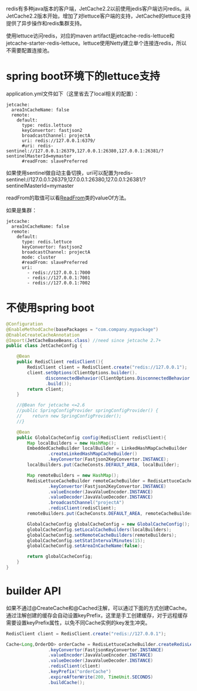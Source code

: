 
redis有多种java版本的客户端，JetCache2.2以前使用jedis客户端访问redis。从JetCache2.2版本开始，增加了对lettuce客户端的支持，JetCache的lettuce支持提供了异步操作和redis集群支持。

使用lettuce访问redis，对应的maven artifact是jetcache-redis-lettuce和jetcache-starter-redis-lettuce。lettuce使用Netty建立单个连接连redis，所以不需要配置连接池。

# spring boot环境下的lettuce支持
application.yml文件如下（这里省去了local相关的配置）：
```
jetcache: 
  areaInCacheName: false
  remote:
    default:
      type: redis.lettuce
      keyConvertor: fastjson2
      broadcastChannel: projectA
      uri: redis://127.0.0.1:6379/
      #uri: redis-sentinel://127.0.0.1:26379,127.0.0.1:26380,127.0.0.1:26381/?sentinelMasterId=mymaster
      #readFrom: slavePreferred
```
如果使用sentinel做自动主备切换，uri可以配置为redis-sentinel://127.0.0.1:26379,127.0.0.1:26380,127.0.0.1:26381/?sentinelMasterId=mymaster

readFrom的取值可以看[ReadFrom](https://github.com/lettuce-io/lettuce-core/blob/master/src/main/java/io/lettuce/core/ReadFrom.java)类的valueOf方法。

如果是集群：
```
jetcache: 
  areaInCacheName: false
  remote:
    default:
      type: redis.lettuce
      keyConvertor: fastjson2
      broadcastChannel: projectA
      mode: cluster
      #readFrom: slavePreferred
      uri:
        - redis://127.0.0.1:7000
        - redis://127.0.0.1:7001
        - redis://127.0.0.1:7002
```


# 不使用spring boot
```java
@Configuration
@EnableMethodCache(basePackages = "com.company.mypackage")
@EnableCreateCacheAnnotation
@Import(JetCacheBaseBeans.class) //need since jetcache 2.7+
public class JetCacheConfig {

    @Bean
    public RedisClient redisClient(){
        RedisClient client = RedisClient.create("redis://127.0.0.1");
        client.setOptions(ClientOptions.builder().
               disconnectedBehavior(ClientOptions.DisconnectedBehavior.REJECT_COMMANDS)
               .build());
        return client;
    }

    //@Bean for jetcache <=2.6 
    //public SpringConfigProvider springConfigProvider() {
    //    return new SpringConfigProvider();
    //}

    @Bean
    public GlobalCacheConfig config(RedisClient redisClient){
        Map localBuilders = new HashMap();
        EmbeddedCacheBuilder localBuilder = LinkedHashMapCacheBuilder
                .createLinkedHashMapCacheBuilder()
                .keyConvertor(Fastjson2KeyConvertor.INSTANCE);
        localBuilders.put(CacheConsts.DEFAULT_AREA, localBuilder);

        Map remoteBuilders = new HashMap();
        RedisLettuceCacheBuilder remoteCacheBuilder = RedisLettuceCacheBuilder.createRedisLettuceCacheBuilder()
                .keyConvertor(Fastjson2KeyConvertor.INSTANCE)
                .valueEncoder(JavaValueEncoder.INSTANCE)
                .valueDecoder(JavaValueDecoder.INSTANCE)
                .broadcastChannel("projectA")
                .redisClient(redisClient);
        remoteBuilders.put(CacheConsts.DEFAULT_AREA, remoteCacheBuilder);

        GlobalCacheConfig globalCacheConfig = new GlobalCacheConfig();
        globalCacheConfig.setLocalCacheBuilders(localBuilders);
        globalCacheConfig.setRemoteCacheBuilders(remoteBuilders);
        globalCacheConfig.setStatIntervalMinutes(15);
        globalCacheConfig.setAreaInCacheName(false);

        return globalCacheConfig;
    }
}
```

# builder API
如果不通过@CreateCache和@Cached注解，可以通过下面的方式创建Cache。通过注解创建的缓存会自动设置keyPrefix，这里是手工创建缓存，对于远程缓存需要设置keyPrefix属性，以免不同Cache实例的key发生冲突。
```java
RedisClient client = RedisClient.create("redis://127.0.0.1");

Cache<Long,OrderDO> orderCache = RedisLettuceCacheBuilder.createRedisLettuceCacheBuilder()
                .keyConvertor(FastjsonKeyConvertor.INSTANCE)
                .valueEncoder(JavaValueEncoder.INSTANCE)
                .valueDecoder(JavaValueDecoder.INSTANCE)
                .redisClient(client)
                .keyPrefix("orderCache")
                .expireAfterWrite(200, TimeUnit.SECONDS)
                .buildCache();
```
